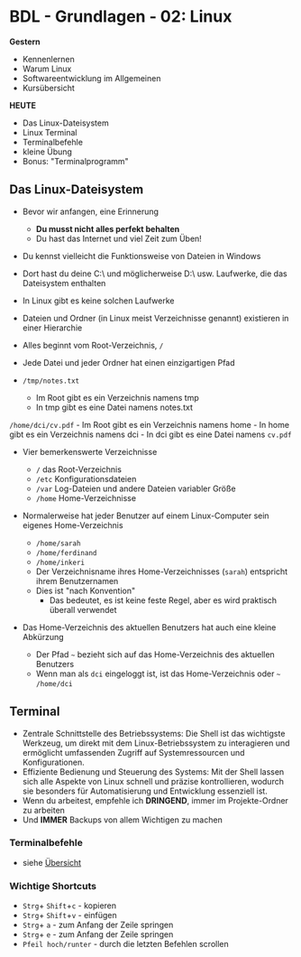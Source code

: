 # BDL - Grundlagen - 02: Linux


**Gestern**
- Kennenlernen
- Warum Linux
- Softwareentwicklung im Allgemeinen
- Kursübersicht

**HEUTE**
- Das Linux-Dateisystem
- Linux Terminal
- Terminalbefehle
- kleine Übung
- Bonus: "Terminalprogramm"


## Das Linux-Dateisystem

- Bevor wir anfangen, eine Erinnerung
    - **Du musst nicht alles perfekt behalten**
    - Du hast das Internet und viel Zeit zum Üben!


- Du kennst vielleicht die Funktionsweise von Dateien in Windows
- Dort hast du deine C:\ und möglicherweise D:\ usw. Laufwerke, die das Dateisystem enthalten
- In Linux gibt es keine solchen Laufwerke
- Dateien und Ordner (in Linux meist Verzeichnisse genannt) existieren in einer Hierarchie
- Alles beginnt vom Root-Verzeichnis, `/`
- Jede Datei und jeder Ordner hat einen einzigartigen Pfad

- `/tmp/notes.txt`
    - Im Root gibt es ein Verzeichnis namens tmp
    - In tmp gibt es eine Datei namens notes.txt

 `/home/dci/cv.pdf`
    - Im Root gibt es ein Verzeichnis namens home
    - In home gibt es ein Verzeichnis namens dci
    - In dci gibt es eine Datei namens `cv.pdf`

- Vier bemerkenswerte Verzeichnisse

    - `/`				das Root-Verzeichnis
    - `/etc`			Konfigurationsdateien
    - `/var`			Log-Dateien und andere Dateien variabler Größe
    - `/home`			Home-Verzeichnisse

- Normalerweise hat jeder Benutzer auf einem Linux-Computer sein eigenes Home-Verzeichnis
    - `/home/sarah`
    - `/home/ferdinand`
    - `/home/inkeri`
    - Der Verzeichnisname ihres Home-Verzeichnisses (`sarah`) entspricht ihrem Benutzernamen
    - Dies ist "nach Konvention"
        - Das bedeutet, es ist keine feste Regel, aber es wird praktisch überall verwendet    

- Das Home-Verzeichnis des aktuellen Benutzers hat auch eine kleine Abkürzung
    - Der Pfad `~` bezieht sich auf das Home-Verzeichnis des aktuellen Benutzers
    - Wenn man als `dci` eingeloggt ist, ist das Home-Verzeichnis oder `~` `/home/dci`


## Terminal
- Zentrale Schnittstelle des Betriebssystems: Die Shell ist das wichtigste Werkzeug, um direkt mit dem Linux-Betriebssystem zu interagieren und ermöglicht umfassenden Zugriff auf Systemressourcen und Konfigurationen.
- Effiziente Bedienung und Steuerung des Systems: Mit der Shell lassen sich alle Aspekte von Linux schnell und präzise kontrollieren, wodurch sie besonders für Automatisierung und Entwicklung essenziell ist.
- Wenn du arbeitest, empfehle ich **DRINGEND**, immer im Projekte-Ordner zu arbeiten
- Und **IMMER** Backups von allem Wichtigen zu machen


### Terminalbefehle
- siehe [Übersicht](./ÜbersichtTerminalBefehle.md)


### Wichtige Shortcuts
- `Strg`+ `Shift`+`c` - kopieren
- `Strg`+ `Shift`+`v` - einfügen
- `Strg`+ `a` - zum Anfang der Zeile springen
- `Strg`+ `e` - zum Anfang der Zeile springen
- `Pfeil hoch/runter` - durch die letzten Befehlen scrollen